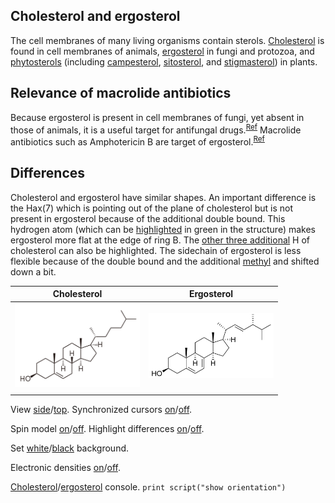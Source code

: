 ## Cholesterol and ergosterol

The cell membranes of many living organisms contain sterols. [Cholesterol](https://en.wikipedia.org/wiki/Cholesterol) is found in cell membranes of animals, [ergosterol](https://en.wikipedia.org/wiki/Ergosterol) in fungi and protozoa, and [phytosterols](https://en.wikipedia.org/wiki/Phytosterol) (including [campesterol](https://en.wikipedia.org/wiki/Campesterol), [sitosterol](https://en.wikipedia.org/wiki/Sitosterol), and [stigmasterol](https://en.wikipedia.org/wiki/Sitosterol)) in plants.

## Relevance of macrolide antibiotics

Because ergosterol is present in cell membranes of fungi, yet absent in those of animals, it is a useful target for antifungal drugs.<sup>[Ref](https://en.wikipedia.org/wiki/Ergosterol#Target_for_antifungal_drugs)</sup> Macrolide antibiotics such as Amphotericin B are target of ergosterol.<sup>[Ref](https://academic.oup.com/jac/article/49/suppl_1/7/2473430)</sup>

## Differences

Cholesterol and ergosterol have similar shapes. An important difference is the Hax(7) which is pointing out of the plane of cholesterol but is not present in ergosterol because of the additional double bound. This hydrogen atom (which can be <a href='javascript:Jmol.script(JmolAppletA,"select atomno = 41;color [0,255,0]")'>highlighted</a> in green in the structure) makes ergosterol more flat at the edge of ring B. The <a href='javascript:Jmol.script(JmolAppletA,"select atomno = 30, atomno = 48, atomno = 50;color [0,127,127]")'>other three additional</a> H of cholesterol can also be highlighted. The sidechain of ergosterol is less flexible because of the double bound and the additional <a href='javascript:Jmol.script(JmolAppletB,"select atomno = 65, atomno = 66, atomno = 67;color [127,127,0]")'>methyl</a> and shifted down a bit.

<script type="text/javascript" src="src/JSmol.min.js"></script>
<script type="text/javascript">
Cholest = {
    script: "set antialiasDisplay true;load data/cholesterol-3D.sdf;cartoon on;color cartoon structure;rotate z 118.48; rotate y 117.66; rotate z -47.64;",
    width:350,      
    height:200,      
    j2sPath: "src/j2s",   
    disableJ2SLoadMonitor: false,
    isableInitialConsole: true
}
Ergost = {
    script: "set antialiasDisplay true;load data/ergosterol-3D.sdf;cartoon on;color cartoon structure;rotate z -113.86; rotate y 135.11; rotate z -93.93;",
    width:350,    
    height:200,      
    j2sPath: "src/j2s",   
    disableJ2SLoadMonitor: false,
    isableInitialConsole: true
}

</script>

|Cholesterol|Ergosterol|
|----------|-----------|
|<center><img src="data/Cholesterol_2D.svg.png" alt="cholesterol" width="200" /></center> | <center><img src="data/Ergosterol_2D.svg.png" alt="ergosterol" width="200" /></center>|
|<script>Jmol.getApplet("JmolAppletA",Cholest);</script>|<script>Jmol.getApplet("JmolAppletB",Ergost);</script>|

<script>javascript:Jmol.script(JmolAppletA,"sync * on;sync * \"set syncMouse TRUE\"");</script>

View <a href='javascript:Jmol.script(JmolAppletA,"reset; rotate z 33.34; rotate y 125.99; rotate z -67.45;select atomno = 41;color [0,255,0]");javascript:Jmol.script(JmolAppletB,"reset; rotate z -179.67; rotate y 93.62; rotate z -93.8; ")'>side</a>/<a href='javascript:Jmol.script(JmolAppletA,"reset;rotate z 118.48; rotate y 117.66; rotate z -47.64;select atomno = 41;color [0,255,0]");javascript:Jmol.script(JmolAppletB,"reset; rotate z -113.86; rotate y 135.11; rotate z -93.93;")'>top</a>. Synchronized cursors 
<a href='javascript:Jmol.script(JmolAppletA,"sync * on;sync * \"set syncMouse TRUE\"")'>on</a>/<a href='javascript:Jmol.script(JmolAppletA,"sync * off")'>off</a>.

Spin model 
<a href='javascript:Jmol.script(JmolAppletA,"spin on");javascript:Jmol.script(JmolAppletB,"spin on")'>on</a>/<a href='javascript:Jmol.script(JmolAppletA,"spin off");javascript:Jmol.script(JmolAppletB,"spin off");javascript:Jmol.script(JmolAppletB,"select atomno = 65, atomno = 66, atomno = 67;color [127,127,0]")'>off</a>. Highlight differences 
<a href='javascript:Jmol.script(JmolAppletA,"select atomno = 41;color [0,255,0];select atomno = 30, atomno = 48, atomno = 50;color [0,127,127]");;javascript:Jmol.script(JmolAppletB,"select atomno = 65, atomno = 66, atomno = 67;color [127,127,0]")'>on</a>/<a href='javascript:Jmol.script(JmolAppletA,"select atomno = 41;color [255,255,255];select atomno = 30, atomno = 48, atomno = 50;color [255,255,255]");javascript:Jmol.script(JmolAppletB,"select atomno = 65, atomno = 66, atomno = 67;color [255,255,255]")'>off</a>.

Set
<a href='javascript:Jmol.script(JmolAppletA,"script APPLET * \"background white\"")'> white</a>/<a href='javascript:Jmol.script(JmolAppletA,"script APPLET * \"background black\"")'>black</a> background.

Electronic densities <a href='javascript:Jmol.script(JmolAppletA,"select all ;;if ({atomno < 10}.partialcharge == 0){calculate partialcharge};isosurface vdw map mep;");javascript:Jmol.script(JmolAppletB,"select all ;;if ({atomno < 10}.partialcharge == 0){calculate partialcharge};isosurface vdw map mep;");'>on</a>/<a href='javascript:Jmol.script(JmolAppletA,"select all;isosurface off;");javascript:Jmol.script(JmolAppletB,"select all;isosurface off");'>off</a>.

<a href='javascript:Jmol.script(JmolAppletA,"console")'>Cholesterol</a>/<a href='javascript:Jmol.script(JmolAppletB,"console")'>ergosterol</a> console.
<code>print script("show orientation")</code>
